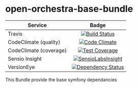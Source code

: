 open-orchestra-base-bundle
==========================

| Service       | Badge         |
| ------------- |:-------------:|
| Travis | [![Build Status](https://travis-ci.org/open-orchestra/open-orchestra-base-bundle.svg?branch=master)](https://travis-ci.org/open-orchestra/open-orchestra-base-bundle) |
| CodeClimate (quality) | [![Code Climate](https://codeclimate.com/github/open-orchestra/open-orchestra-base-bundle/badges/gpa.svg)](https://codeclimate.com/github/open-orchestra/open-orchestra-base-bundle) |
| CodeClimate (coverage) | [![Test Coverage](https://codeclimate.com/github/open-orchestra/open-orchestra-base-bundle/badges/coverage.svg)](https://codeclimate.com/github/open-orchestra/open-orchestra-base-bundle/coverage) |
| Sensio Insight | [![SensioLabsInsight](https://insight.sensiolabs.com/projects/a0f6f51a-eef5-4a13-91cc-c5939d8d55ee/big.png)](https://insight.sensiolabs.com/projects/a0f6f51a-eef5-4a13-91cc-c5939d8d55ee) |
| VersionEye | [![Dependency Status](https://www.versioneye.com/user/projects/551e87a4971f781c48000192/badge.svg?style=flat)](https://www.versioneye.com/user/projects/551e87a4971f781c48000192) |

This  Bundle provide the base symfony dependancies
